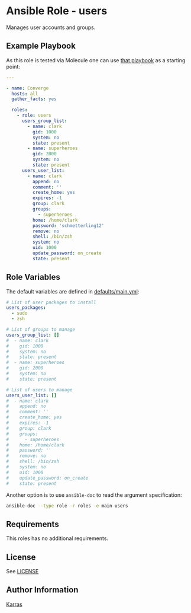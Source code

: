 # Ansible Role - users

Manages user accounts and groups.

## Example Playbook

As this role is tested via Molecule one can use [that
playbook](./molecule/default/converge.yml) as a starting point:

```yaml
---

- name: Converge
  hosts: all
  gather_facts: yes

  roles:
    - role: users
      users_group_list:
        - name: clark
          gid: 1000
          system: no
          state: present
        - name: superheroes
          gid: 2000
          system: no
          state: present
      users_user_list:
        - name: clark
          append: no
          comment: ''
          create_home: yes
          expires: -1
          group: clark
          groups:
            - superheroes
          home: /home/clark
          password: 'schmetterling12'
          remove: no
          shell: /bin/zsh
          system: no
          uid: 1000
          update_password: on_create
          state: present
```

## Role Variables

The default variables are defined in [defaults/main.yml](./defaults/main.yml):

```yaml
# List of user packages to install
users_packages:
  - sudo
  - zsh

# List of groups to manage
users_group_list: []
#  - name: clark
#    gid: 1000
#    system: no
#    state: present
#  - name: superheroes
#    gid: 2000
#    system: no
#    state: present

# List of users to manage
users_user_list: []
#  - name: clark
#    append: no
#    comment: ''
#    create_home: yes
#    expires: -1
#    group: clark
#    groups:
#      - superheroes
#    home: /home/clark
#    password: ''
#    remove: no
#    shell: /bin/zsh
#    system: no
#    uid: 1000
#    update_password: on_create
#    state: present
```

Another option is to use `ansible-doc` to read the argument specification:

```sh
ansible-doc --type role -r roles -e main users
```

## Requirements

This roles has no additional requirements.

## License

See [LICENSE](./LICENSE)

## Author Information

[Karras](https://github.com/karras)
